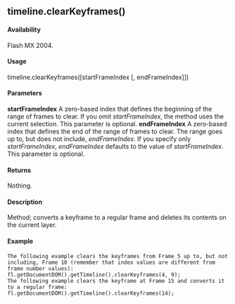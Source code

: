 ## timeline.clearKeyframes()

#### Availability

Flash MX 2004.

#### Usage

timeline.clearKeyframes(\[startFrameIndex \[, endFrameIndex\]\])

#### Parameters

**startFrameIndex** A zero-based index that defines the beginning of the range of frames to clear. If you omit
*startFrameIndex*, the method uses the current selection. This parameter is optional.
**endFrameIndex** A zero-based index that defines the end of the range of frames to clear. The range goes up to, but does not include, *endFrameIndex*. If you specify only *startFrameIndex*, *endFrameIndex* defaults to the value of *startFrameIndex*. This parameter is optional.

#### Returns

Nothing.

#### Description

Method; converts a keyframe to a regular frame and deletes its contents on the current layer.

#### Example

```
The following example clears the keyframes from Frame 5 up to, but not including, Frame 10 (remember that index values are different from frame number values):
fl.getDocumentDOM().getTimeline().clearKeyframes(4, 9);
The following example clears the keyframe at Frame 15 and converts it to a regular frame:
fl.getDocumentDOM().getTimeline().clearKeyframes(14);

```